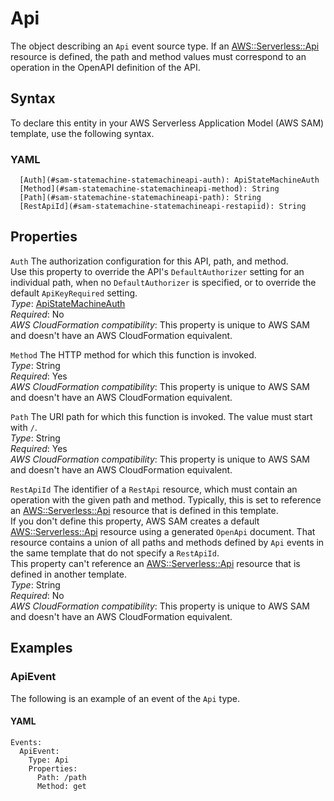 # Api<a name="sam-property-statemachine-statemachineapi"></a>

The object describing an `Api` event source type\. If an [AWS::Serverless::Api](sam-resource-api.md) resource is defined, the path and method values must correspond to an operation in the OpenAPI definition of the API\.

## Syntax<a name="sam-property-statemachine-statemachineapi-syntax"></a>

To declare this entity in your AWS Serverless Application Model \(AWS SAM\) template, use the following syntax\.

### YAML<a name="sam-property-statemachine-statemachineapi-syntax.yaml"></a>

```
  [Auth](#sam-statemachine-statemachineapi-auth): ApiStateMachineAuth
  [Method](#sam-statemachine-statemachineapi-method): String
  [Path](#sam-statemachine-statemachineapi-path): String
  [RestApiId](#sam-statemachine-statemachineapi-restapiid): String
```

## Properties<a name="sam-property-statemachine-statemachineapi-properties"></a>

 `Auth`   <a name="sam-statemachine-statemachineapi-auth"></a>
The authorization configuration for this API, path, and method\.  
Use this property to override the API's `DefaultAuthorizer` setting for an individual path, when no `DefaultAuthorizer` is specified, or to override the default `ApiKeyRequired` setting\.  
*Type*: [ApiStateMachineAuth](sam-property-statemachine-apistatemachineauth.md)  
*Required*: No  
*AWS CloudFormation compatibility*: This property is unique to AWS SAM and doesn't have an AWS CloudFormation equivalent\.

 `Method`   <a name="sam-statemachine-statemachineapi-method"></a>
The HTTP method for which this function is invoked\.  
*Type*: String  
*Required*: Yes  
*AWS CloudFormation compatibility*: This property is unique to AWS SAM and doesn't have an AWS CloudFormation equivalent\.

 `Path`   <a name="sam-statemachine-statemachineapi-path"></a>
The URI path for which this function is invoked\. The value must start with `/`\.  
*Type*: String  
*Required*: Yes  
*AWS CloudFormation compatibility*: This property is unique to AWS SAM and doesn't have an AWS CloudFormation equivalent\.

 `RestApiId`   <a name="sam-statemachine-statemachineapi-restapiid"></a>
The identifier of a `RestApi` resource, which must contain an operation with the given path and method\. Typically, this is set to reference an [AWS::Serverless::Api](sam-resource-api.md) resource that is defined in this template\.  
If you don't define this property, AWS SAM creates a default [AWS::Serverless::Api](sam-resource-api.md) resource using a generated `OpenApi` document\. That resource contains a union of all paths and methods defined by `Api` events in the same template that do not specify a `RestApiId`\.  
This property can't reference an [AWS::Serverless::Api](sam-resource-api.md) resource that is defined in another template\.  
*Type*: String  
*Required*: No  
*AWS CloudFormation compatibility*: This property is unique to AWS SAM and doesn't have an AWS CloudFormation equivalent\.

## Examples<a name="sam-property-statemachine-statemachineapi--examples"></a>

### ApiEvent<a name="sam-property-statemachine-statemachineapi--examples--apievent"></a>

The following is an example of an event of the `Api` type\.

#### YAML<a name="sam-property-statemachine-statemachineapi--examples--apievent--yaml"></a>

```
Events:
  ApiEvent:
    Type: Api
    Properties:
      Path: /path
      Method: get
```